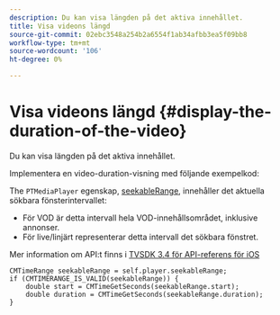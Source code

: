 ```yaml
---
description: Du kan visa längden på det aktiva innehållet.
title: Visa videons längd
source-git-commit: 02ebc3548a254b2a6554f1ab34afbb3ea5f09bb8
workflow-type: tm+mt
source-wordcount: '106'
ht-degree: 0%

---
```


# Visa videons längd {#display-the-duration-of-the-video}

Du kan visa längden på det aktiva innehållet.

Implementera en video-duration-visning med följande exempelkod:

The `PTMediaPlayer` egenskap, [seekableRange](https://help.adobe.com/en_US/primetime/api/psdk/appledoc/Classes/PTMediaPlayer.html#//api/name/seekableRange), innehåller det aktuella sökbara fönsterintervallet:

* För VOD är detta intervall hela VOD-innehållsområdet, inklusive annonser.
* För live/linjärt representerar detta intervall det sökbara fönstret.

Mer information om API:t finns i [TVSDK 3.4 för API-referens för iOS](https://help.adobe.com/en_US/primetime/api/psdk/appledoc_v3/index.html)

<!--<a id="example_A153BE3AC03F43C6BF3A156316A08CD3"></a>-->

```
CMTimeRange seekableRange = self.player.seekableRange;  
if (CMTIMERANGE_IS_VALID(seekableRange)) { 
    double start = CMTimeGetSeconds(seekableRange.start);  
    double duration = CMTimeGetSeconds(seekableRange.duration); 
}
```
